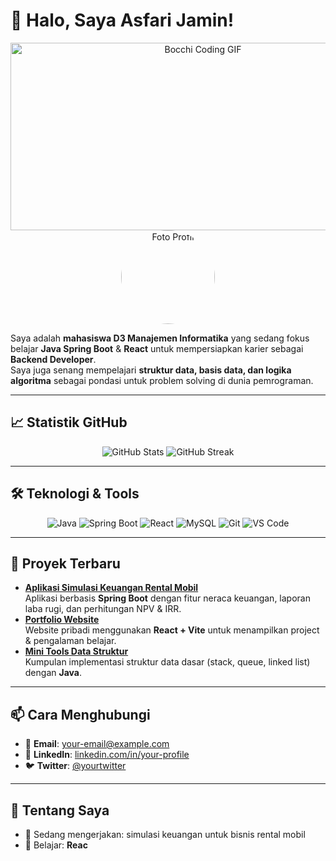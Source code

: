# 👋 Halo, Saya Asfari Jamin!

<!-- Banner / GIF -->
<div align="center">
  <img src="https://media1.tenor.com/m/1ADfnPYgOUkAAAAd/bocchi-the-rock-bocchi.gif" alt="Bocchi Coding GIF" width="600" height="300" />
</div>

<div align="center">
  <img src="https://via.placeholder.com/150x150/4CAF50/FFFFFF?text=Asfari" alt="Foto Profil" width="150" height="150" style="border-radius: 50%;" />
</div>

Saya adalah **mahasiswa D3 Manajemen Informatika** yang sedang fokus belajar **Java Spring Boot** & **React** untuk mempersiapkan karier sebagai **Backend Developer**.  
Saya juga senang mempelajari **struktur data, basis data, dan logika algoritma** sebagai pondasi untuk problem solving di dunia pemrograman.  

---

## 📈 Statistik GitHub

<div align="center">
  <img src="https://github-readme-stats.vercel.app/api?username=Yume-Mirai&show_icons=true&theme=tokyonight&hide_border=true" alt="GitHub Stats" />
  <img src="https://github-readme-streak-stats.herokuapp.com/?user=Yume-Mirai&theme=tokyonight&hide_border=true" alt="GitHub Streak" />
</div>

---

## 🛠️ Teknologi & Tools

<p align="center">
  <img src="https://img.shields.io/badge/Java-ED8B00?style=flat-square&logo=openjdk&logoColor=white" alt="Java" />
  <img src="https://img.shields.io/badge/Spring_Boot-6DB33F?style=flat-square&logo=springboot&logoColor=white" alt="Spring Boot" />
  <img src="https://img.shields.io/badge/React-61DAFB?style=flat-square&logo=react&logoColor=black" alt="React" />
  <img src="https://img.shields.io/badge/MySQL-005C84?style=flat-square&logo=mysql&logoColor=white" alt="MySQL" />
  <img src="https://img.shields.io/badge/Git-F05032?style=flat-square&logo=git&logoColor=white" alt="Git" />
  <img src="https://img.shields.io/badge/VS_Code-007ACC?style=flat-square&logo=visual-studio-code&logoColor=white" alt="VS Code" />
</p>

---

## 🌟 Proyek Terbaru

- **[Aplikasi Simulasi Keuangan Rental Mobil](https://github.com/Yume-Mirai/finance-rental-sim)**  
  Aplikasi berbasis **Spring Boot** dengan fitur neraca keuangan, laporan laba rugi, dan perhitungan NPV & IRR.  
- **[Portfolio Website](https://github.com/Yume-Mirai/portfolio)**  
  Website pribadi menggunakan **React + Vite** untuk menampilkan project & pengalaman belajar.  
- **[Mini Tools Data Struktur](https://github.com/Yume-Mirai/data-structure-tools)**  
  Kumpulan implementasi struktur data dasar (stack, queue, linked list) dengan **Java**.

---

## 📫 Cara Menghubungi

- 📧 **Email**: your-email@example.com  
- 💼 **LinkedIn**: [linkedin.com/in/your-profile](https://linkedin.com/in/your-profile)  
- 🐦 **Twitter**: [@yourtwitter](https://twitter.com/yourtwitter)  

---

## 🎯 Tentang Saya

- 🔭 Sedang mengerjakan: simulasi keuangan untuk bisnis rental mobil  
- 🌱 Belajar: **Reac**
